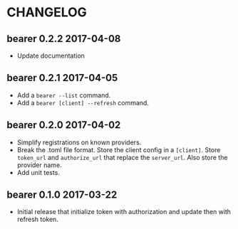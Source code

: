 # CHANGELOG

## bearer 0.2.2 2017-04-08

 * Update documentation 

## bearer 0.2.1 2017-04-05

 * Add a `bearer --list` command.
 * Add a `bearer [client] --refresh` command.

## bearer 0.2.0 2017-04-02

 * Simplify registrations on known providers.
 * Break the .toml file format. Store the client config in a `[client]`. Store
   `token_url` and `authorize_url` that replace the `server_url`. Also store
   the provider name.
 * Add unit tests.

## bearer 0.1.0 2017-03-22

 * Initial release that initialize token with authorization and update then with refresh token.
